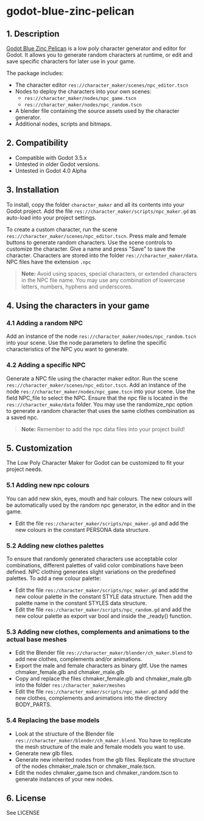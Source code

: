 # godot-blue-zinc-pelican

## 1. Description

[Godot Blue Zinc Pelican](https://github.com/fernandolv33/lowpoly-chmaker) is a low poly character generator and editor for Godot. It allows you to generate random characters at runtime, or edit and save specific characters for later use in your game.

The package includes:

- The character editor `res://character_maker/scenes/npc_editor.tscn`
- Nodes to deploy the characters into your own scenes:
  - `res://character_maker/nodes/npc_game.tscn`
  - `res://character_maker/nodes/npc_random.tscn`
- A blender file containing the source assets used by the character generator.
- Additional nodes, scripts and bitmaps.

## 2. Compatibility

- Compatible with Godot 3.5.x
- Untested in older Godot versions.
- Untested in Godot 4.0 Alpha

## 3. Installation

To install, copy the folder `character_maker` and all its contents into your Godot project. Add the file `res://character_maker/scripts/npc_maker.gd` as auto-load into your project settings.

To create a custom character, run the scene `res://character_maker/scenes/npc_editor.tscn`. Press male and female buttons to generate random characters. Use the scene controls to customize the character. Give a name and press "Save" to save the character. Characters are stored into the folder `res://character_maker/data`. NPC files have the extension `.npc`

> **Note:** Avoid using spaces, special characters, or extended characters in the NPC file name. You may use any combination of lowercase letters, numbers, hyphens and underscores.

## 4. Using the characters in your game

### 4.1 Adding a random NPC

Add an instance of the node `res://character_maker/nodes/npc_random.tscn` into your scene. Use the node parameters to define the specific characteristics of the NPC you want to generate.

### 4.2 Adding a specific NPC

Generate a NPC file using the character maker editor. Run the scene `res://character_maker/scenes/npc_editor.tscn`. Add an instance of the node `res://character_maker/nodes/npc_game.tscn` into your scene. Use the field NPC_file to select the NPC. Ensure that the npc file is located in the `res://character_make/data` folder. You may use the randomize_npc option to generate a random character that uses the same clothes combination as a saved npc.

> **Note:** Remember to add the npc data files into your project build!

## 5. Customization

The Low Poly Character Maker for Godot can be customized to fit your project needs.

### 5.1 Adding new npc colours

You can add new skin, eyes, mouth and hair colours. The new colours will be automatically used by the random npc generator, in the editor and in the game.

- Edit the file `res:/character_maker/scripts/npc_maker.gd` and add the new colours in the constant PERSONA data structure.

### 5.2 Adding new clothes palettes

To ensure that randomly generated characters use acceptable color combinations, different palettes of valid color combinations have been defined. NPC clothing generates slight variations on the predefined palettes.
To add a new colour palette:

- Edit the file `res:/character_maker/scripts/npc_maker.gd` and add the new colour palette in the constant STYLE data structure. Then add the palette name in the constant STYLES data structure.
- Edit the file `res:/character_maker/scripts/npc_random.gd` and add the new colour palette as export var bool and inside the \_ready() function.

### 5.3 Adding new clothes, complements and animations to the actual base meshes

- Edit the Blender file `res://character_maker/blender/ch_maker.blend` to add new clothes, complements and/or animations.
- Export the male and female characters as binary gltf. Use the names chmaker_female.glb and chmaker_male.glb
- Copy and replace the files chmaker_female.glb and chmaker_male.glb into the folder `res:/character_maker/meshes`
- Edit the file `res:/character_maker/scripts/npc_maker.gd` and add the new clothes, complements and animations into the directory BODY_PARTS.

### 5.4 Replacing the base models

- Look at the structure of the Blender file `res://character_maker/blender/ch_maker.blend`. You have to replicate the mesh structure of the male and female models you want to use.
- Generate new glb files.
- Generate new inherited nodes from the glb files. Replicate the structure of the nodes chmaker_male.tscn or chmaker_male.tscn.
- Edit the nodes chmaker_game.tscn and chmaker_random.tscn to generate instances of your new nodes.

## 6. License

See LICENSE
